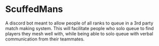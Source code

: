 # ScuffedMans
A discord bot meant to allow people of all ranks to queue in a 3rd party match making system. This will facilitate people who solo queue to find players they mesh well with, while being able to solo queue with verbal communication from their teammates.
